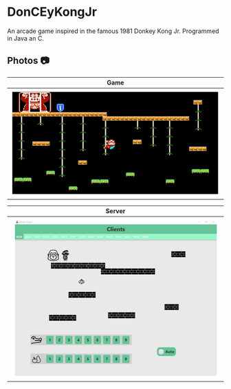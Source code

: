 # DonCEyKongJr
An arcade game inspired in the famous 1981 Donkey Kong Jr. Programmed in Java an C.

## Photos 📷

Game                          |
:----------------------------:|
![](docs/game-view.png)       |

Server                        |
:----------------------------:|
![](docs/server-view.png)     |
